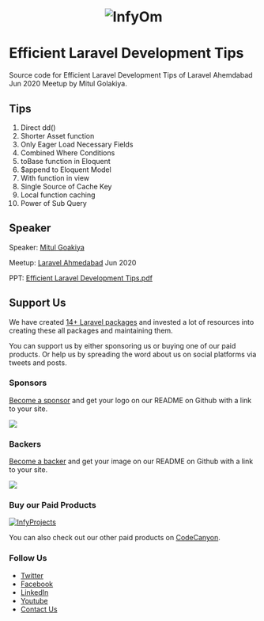 <h1 align="center"><img src="https://assets.infyom.com/open-source/infyom-logo.png" alt="InfyOm"></h1>

Efficient Laravel Development Tips
==========================

Source code for Efficient Laravel Development Tips of Laravel Ahemdabad Jun 2020 Meetup by Mitul Golakiya.

## Tips

1. Direct dd()
2. Shorter Asset function
3. Only Eager Load Necessary Fields
4. Combined Where Conditions
5. toBase function in Eloquent
6. $append to Eloquent Model
7. With function in view
8. Single Source of Cache Key
9. Local function caching
10. Power of Sub Query

## Speaker

Speaker: [Mitul Goakiya](https://twitter.com/mitulgolakiya)

Meetup: [Laravel Ahmedabad](https://twitter.com/LaravelAhm) Jun 2020

PPT: [Efficient Laravel Development Tips.pdf](https://bit.ly/2BIbMvE)

## Support Us

We have created [14+ Laravel packages](https://github.com/InfyOmLabs) and invested a lot of resources into creating these all packages and maintaining them.

You can support us by either sponsoring us or buying one of our paid products. Or help us by spreading the word about us on social platforms via tweets and posts.

### Sponsors

[Become a sponsor](https://opencollective.com/infyomlabs#sponsor) and get your logo on our README on Github with a link to your site.

<a href="https://opencollective.com/infyomlabs#sponsor"><img src="https://opencollective.com/infyomlabs/sponsors.svg?width=890"></a>

### Backers

[Become a backer](https://opencollective.com/infyomlabs#backer) and get your image on our README on Github with a link to your site.

<a href="https://opencollective.com/infyomlabs#backer"><img src="https://opencollective.com/infyomlabs/backers.svg?width=890"></a>

### Buy our Paid Products

[![InfyProjects](https://assets.infyom.com/open-source/infyprojects-banner.png)](https://bit.ly/3hbcDFT)

You can also check out our other paid products on [CodeCanyon](https://codecanyon.net/user/infyomlabs/portfolio).

### Follow Us

- [Twitter](https://twitter.com/infyom)
- [Facebook](https://www.facebook.com/infyom)
- [LinkedIn](https://in.linkedin.com/company/infyom-technologies)
- [Youtube](https://www.youtube.com/channel/UC8IvwfChD6i7Wp4yZp3tNsQ)
- [Contact Us](https://infyom.com/contact-us)

